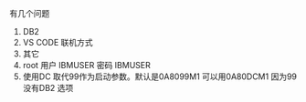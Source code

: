 有几个问题
1. DB2
2. VS CODE 联机方式
3. 其它
4. root 用户 IBMUSER 密码 IBMUSER
5. 使用DC 取代99作为启动参数。默认是0A8099M1 可以用0A80DCM1 因为99没有DB2 选项
